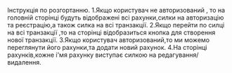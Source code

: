 Інструкція по розгортанню.
1.Якщо користувач не авторизований , то на головній сторінці будуть відображені всі рахунки,силки на авторизацію та реєстрацію,а також силка на всі транзакції.
2.Якщо перейти по силці на всі транзакції ,то на сторінці відобразиться кнопка для створення нової транзакції.
3.Якщо користувач авторизований,то ми можемо переглянути його рахунки,та додати новий рахунок.
4.На сторінці рахунків,кожне і'мя рахунку виступає силкою на редагування/видалення.
